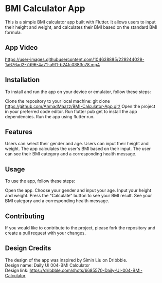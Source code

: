 # BMI Calculator App

This is a simple BMI calculator app built with Flutter. It allows users to input their height and weight, and calculates their BMI based on the standard BMI formula.

## App Video
https://user-images.githubusercontent.com/104638885/229244029-1a676ad2-7d96-4a71-a9f1-b24fc0383c78.mp4

## Installation
To install and run the app on your device or emulator, follow these steps:

Clone the repository to your local machine: git clone\
https://github.com/AhmadMaazz/BMI-Calculator-App.git\
Open the project in your preferred code editor.
Run flutter pub get to install the app dependencies.
Run the app using flutter run.

## Features
Users can select their gender and age.
Users can input their height and weight.
The app calculates the user's BMI based on their input.
The user can see their BMI category and a corresponding health message.

## Usage
To use the app, follow these steps:

Open the app.
Choose your gender and input your age.
Input your height and weight.
Press the "Calculate" button to see your BMI result.
See your BMI category and a corresponding health message.

## Contributing
If you would like to contribute to the project, please fork the repository and create a pull request with your changes.

## Design Credits
The design of the app was inspired by Simin Liu on Dribbble.\
Design name: Daily UI 004-BMI Calculator\
Design link: https://dribbble.com/shots/6685570-Daily-UI-004-BMI-Calculator




